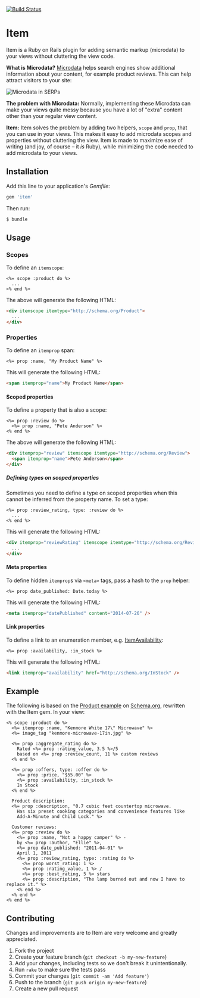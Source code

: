 [![Build Status](https://secure.travis-ci.org/lassebunk/item.png)](http://travis-ci.org/lassebunk/item)

# Item

Item is a Ruby on Rails plugin for adding semantic markup (microdata) to your views without cluttering the view code.

**What is Microdata?** [Microdata](http://schema.org) helps search engines show additional information about your content, for example product reviews.
This can help attract visitors to your site:

![Microdata in SERPs](http://i.imgur.com/bCi0GHF.png)

**The problem with Microdata:** Normally, implementing these Microdata can make your views quite messy because you have a lot of "extra" content other than your regular view content.

**Item:** Item solves the problem by adding two helpers, `scope` and `prop`, that you can use in your views.
This makes it easy to add microdata scopes and properties without cluttering the view. Item is made to maximize ease of writing (and joy, of course – it *is* Ruby), while minimizing the code needed to add microdata to your views.

## Installation

Add this line to your application's *Gemfile*:

```ruby
gem 'item'
```

Then run:

```bash
$ bundle
```

## Usage

### Scopes

To define an `itemscope`:

```erb
<%= scope :product do %>
  ...
<% end %>
```

The above will generate the following HTML:

```html
<div itemscope itemtype="http://schema.org/Product">
  ...
</div>
```

### Properties

To define an `itemprop` span:

```erb
<%= prop :name, "My Product Name" %>
```

This will generate the following HTML:

```html
<span itemprop="name">My Product Name</span>
```

#### Scoped properties

To define a property that is also a scope:

```erb
<%= prop :review do %>
  <%= prop :name, "Pete Anderson" %>
<% end %>
```

The above will generate the following HTML:

```html
<div itemprop="review" itemscope itemtype="http://schema.org/Review">
  <span itemprop="name">Pete Anderson</span>
</div>
```

##### Defining types on scoped properties

Sometimes you need to define a type on scoped properties when this cannot be inferred from the property name. To set a type:

```erb
<%= prop :review_rating, type: :review do %>
  ...
<% end %>
```

This will generate the following HTML:

```html
<div itemprop="reviewRating" itemscope itemtype="http://schema.org/Review">
  ...
</div>
```


#### Meta properties

To define hidden `itemprop`s via `<meta>` tags, pass a hash to the `prop` helper:

```erb
<%= prop date_published: Date.today %>
```

This will generate the following HTML:

```html
<meta itemprop="datePublished" content="2014-07-26" />
```

#### Link properties

To define a link to an enumeration member, e.g. [ItemAvailability](http://schema.org/ItemAvailability):

```erb
<%= prop :availability, :in_stock %>
```

This will generate the following HTML:

```html
<link itemprop="availability" href="http://schema.org/InStock" />
```

## Example

The following is based on the [Product example](http://schema.org/Product) on [Schema.org](http://schema.org), rewritten with the Item gem. In your view:

```erb
<% scope :product do %>
  <%= itemprop :name, "Kenmore White 17\" Microwave" %>
  <%= image_tag "kenmore-microwave-17in.jpg" %>

  <%= prop :aggregate_rating do %>
    Rated <%= prop :rating_value, 3.5 %>/5
    based on <%= prop :review_count, 11 %> custom reviews
  <% end %>

  <%= prop :offers, type: :offer do %>
    <%= prop :price, "$55.00" %>
    <%= prop :availability, :in_stock %>
    In Stock
  <% end %>

  Product description:
  <%= prop :description, "0.7 cubic feet countertop microwave.
    Has six preset cooking categories and convenience features like
    Add-A-Minute and Child Lock." %>

  Customer reviews:
  <%= prop :review do %>
    <%= prop :name, "Not a happy camper" %> -
    by <%= prop :author, "Ellie" %>,
    <%= prop date_published: "2011-04-01" %>
    April 1, 2011
    <%= prop :review_rating, type: :rating do %>
      <%= prop worst_rating: 1 %>
      <%= prop :rating_value, 1 %> /
      <%= prop :best_rating, 5 %> stars
      <%= prop :description, "The lamp burned out and now I have to replace it." %>
    <% end %>
  <% end %>
<% end %>
```

## Contributing

Changes and improvements are to Item are very welcome and greatly appreciated.

1. Fork the project
2. Create your feature branch (`git checkout -b my-new-feature`)
3. Add your changes, including tests so we don't break it unintentionally.
4. Run `rake` to make sure the tests pass
5. Commit your changes (`git commit -am 'Add feature'`)
6. Push to the branch (`git push origin my-new-feature`)
7. Create a new pull request